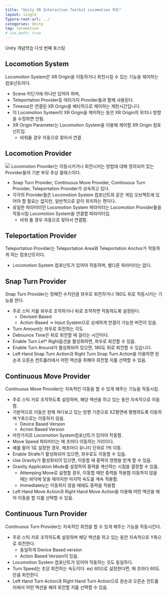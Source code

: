 ```yaml
---
title: "Unity XR Interaction Toolkit Locomotion 파트"
layout: single
Typora-root-url: ../
categories: Unity
tag: locomotion
# use_math: true
---
```

Unity 개념학습 다섯 번째 포스팅

## Locomotion System
Locomotion System은 XR Origin을 이동하거나 회전시킬 수 있는 기능을 제어하는 컴포넌트이다.
- Scene 어딘가에 하나만 있어야 하며, 
- Teleportation Provider등 여러가지 Provider들과 함께 사용된다.
- Timeout은 연결된 XR Origin을 베타적으로 제어하는 제한시간입니다.
- 이 Locomotion System이 XR Origin을 제어하는 동안 XR Origin의 위치나 방향을 수정하면 안됨.
- XR Origin Parameter는 Locomotion System을 이용해 제어할 XR Origin 컴포넌트임.
    - 비워둘 경우 자동으로 찾아서 연결.


## Locomotion Provider
![]({{site.url}}/images/2025-01-08-xr-locomotion/map.png)
Locomotion Provider는 이동시키거나 회전시키는 방법에 대해 정의되어 있는 Provider들의 기본 부모 추상 클래스이다.
- Snap Turn Provider, Continuous Move Provider, Continuous Turn Provider, Teleportation Provider가 상속하고 있다.
- 각각의 Provider들은 Locomotion System 컴포넌트와 같은 게임 오브젝트에 있어야 할 필요는 없지만, 일반적으로 같이 위치하는 편이다.
- 유일한 파라미터인 Locomotion System 파라미터는 Locomotion Provider들을 작동시킬 Locomotion System을 연결할 파라미터임.    
    - 비워 둘 경우 자동으로 찾아서 연결함.

## Teleportation Provider
Teleportation Provider는 Teleportation Area와 Teleportation Anchor가 작동하게 하는 컴포넌트이다. 
- Locomotion System 컴포넌트가 있어야 작동하며, 별다른 파라미터는 없다.

## Snap Turn Provider
Snap Turn Provider는 정해진 수치만큼 좌우로 회전하거나 180도 뒤로 작동시키는 기능을 한다.
- 주로 스틱 키를 좌우로 조작하거나 뒤로 조작하면 작동하도록 설정된다.
    - Devised-Based
    - Action-Based → Input System으로 상세하게 연결이 가능한 버전이 있음.
- Turn Amount는 좌우로 회전하는 각도
- Debounce Time은 뒤로 회전할 때 걸리는 시간이다. 
- Enable Turn Lef† Right옵션을 활성화하면, 좌우로 회전할 수 있음.
- Enable Turn Around가 활성화되어 있으면, 180도 뒤로 회전할 수 있습니다.
- Left Hand Snap Turn Action과 Right Turn Snap Turn Action을 이용하면 왼손과 오른손 컨트롤러에서 어떤 액션을 취해야 회전할 지를 선택할 수 있음.

## Continuous Move Provider
Continuous Move Provider는 지속적인 이동을 할 수 있게 해주는 기능을 작동시킴.
- 주로 스틱 키로 조작하도록 설정하며, 해당 액션을 하고 있는 동안 지속적으로 이동함.
- 기본적으로 이동은 현재 쳐다보고 있는 방향 기준으로 XZ평면에 평행하도록 이동하며 Y축으로는 이동하지 않음.
    - Device Based Version
    - Acrion Based Version
- 마찬가지로 Locomotion System컴포넌트가 있어야 작동함.
- Move Speed 파라미터는 매 초마다 이동하는 거리이다. 
- 예를 들어 1로 설정한 경우, 매초마다 유니티 단위로 1씩 이동.
- Enable Strafe가 활성화되어 있으면, 좌우로도 이동할 수 있음.
- Use Gravity가 활성화되어 있으면, 이동할 때 중력의 영향을 받게 할 수 있음.
- Gravity Application Mode를 설정하여 중력을 계산하는 시점을 결정할 수 있음.
    - Attemping Move로 설정할 경우, 이동할 때만 중력을 적용함.이동하지 않을 때는 바닥에 닿을 때까지만 마지막 속도를 계속 적용함.
    - Immediately는 이동하지 않을 때에도 중력을 적용함
- Left Hand Move Action과 Right Hand Move Action을 이용해 어떤 액션을 해야 이동을 할 지를 선택할 수 있음.

## Continuous Turn Provider
Continuous Turn Provider는 지속적인 회전을 할 수 있게 해주는 기능을 작동시킨다.
- 주로 스틱 키로 조작하도록 설정하며 해당 액션을 하고 있는 동안 지속적으로 Y축으로 회전한다.
    - 동일하게 Device Based version
    - Action Based Version이 있음.
- Locomotion System 컴포넌트가 있어야 작동하는 것도 동일하다.
- Turn Speed는 초당 회전하는 속도이다. 
    ex) 60으로 설정한다면, 매 초마다 60도 만큼 회전한다. 
- Left Hand Turn Action과 Right Hand Turn Action으로 왼손과 오른손 컨트롤러에서 어떤 액션을 해야 회전할 지를 선택할 수 있음.